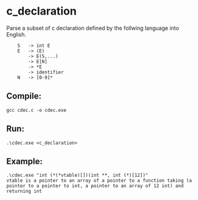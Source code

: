 # c_declaration
Parse a subset of c declaration defined by the follwing language into English. 
```
    S   -> int E
    E   -> (E)
        -> E(S,...)
        -> E[N]
        -> *E
        -> identifier
    N   -> [0-9]*
```
## Compile:
```
gcc cdec.c -o cdec.exe
```


## Run:
```
.\cdec.exe <c_declaration>
```

## Example:
```
.\cdec.exe "int (*(*vtable)[])(int **, int (*)[12])"
vtable is a pointer to an array of a pointer to a function taking (a pointer to a pointer to int, a pointer to an array of 12 int) and returning int
```

  
